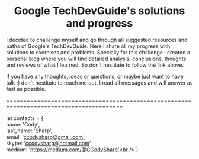 <center><h1>Google TechDevGuide's solutions and progress</h1></center>

I decided to challenge myself and go through all suggested resources and paths of Google's TechDevGuide. 
Here I share all my progress with solutions to exercises and problems. 
Specially for this challenge I created a personal blog where you will find detailed analysis, conclusions, thoughts and reviews of what I learned.
So don't hestitate to follow the link above.

If you have any thoughts, ideas or questions, or maybe just want to have talk :) don't hestitate to reach me out. 
I read all messages and will answer as fast as possible.


========================================================================================

let contacts = {<br />
    name: 'Cody',<br />
    last_name: 'Sharp',<br />
    email: 'ccodysharp@gmail.com',<br />
    skype: 'ccodysharp@hotmail.com'<br />
    medium: 'https://medium.com/@CCodySharp'<br />
}
